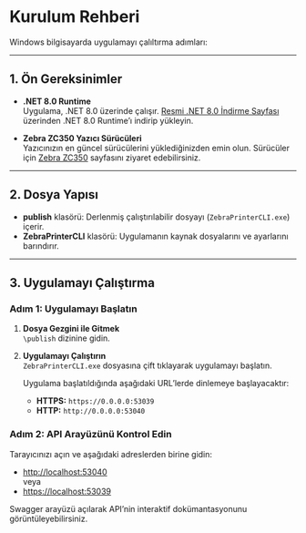 # Kurulum Rehberi

Windows bilgisayarda uygulamayı çalıltırma adımları:

---

## 1. Ön Gereksinimler

- **.NET 8.0 Runtime**  
  Uygulama, .NET 8.0 üzerinde çalışır. [Resmi .NET 8.0 İndirme Sayfası](https://dotnet.microsoft.com/en-us/download/dotnet/8.0) üzerinden .NET 8.0 Runtime’ı indirip yükleyin.

- **Zebra ZC350 Yazıcı Sürücüleri**  
  Yazıcınızın en güncel sürücülerini yüklediğinizden emin olun. Sürücüler için [Zebra ZC350](https://www.zebra.com/tr/tr/support-downloads/printers/card/zc350.html) sayfasını ziyaret edebilirsiniz.

---

## 2. Dosya Yapısı

- **publish** klasörü: Derlenmiş çalıştırılabilir dosyayı (`ZebraPrinterCLI.exe`) içerir.
- **ZebraPrinterCLI** klasörü: Uygulamanın kaynak dosyalarını ve ayarlarını barındırır.

---

## 3. Uygulamayı Çalıştırma

### Adım 1: Uygulamayı Başlatın

1. **Dosya Gezgini ile Gitmek**  
   `\publish` dizinine gidin.

2. **Uygulamayı Çalıştırın**  
   `ZebraPrinterCLI.exe` dosyasına çift tıklayarak uygulamayı başlatın.

   Uygulama başlatıldığında aşağıdaki URL’lerde dinlemeye başlayacaktır:
   - **HTTPS:** `https://0.0.0.0:53039`
   - **HTTP:** `http://0.0.0.0:53040`

### Adım 2: API Arayüzünü Kontrol Edin

Tarayıcınızı açın ve aşağıdaki adreslerden birine gidin:
- [http://localhost:53040](http://localhost:53040)  
  veya  
- [https://localhost:53039](https://localhost:53039)

Swagger arayüzü açılarak API’nin interaktif dokümantasyonunu görüntüleyebilirsiniz.


